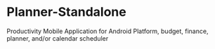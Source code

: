 # Planner-Standalone
Productivity Mobile Application for Android Platform, budget, finance, planner, and/or calendar scheduler
